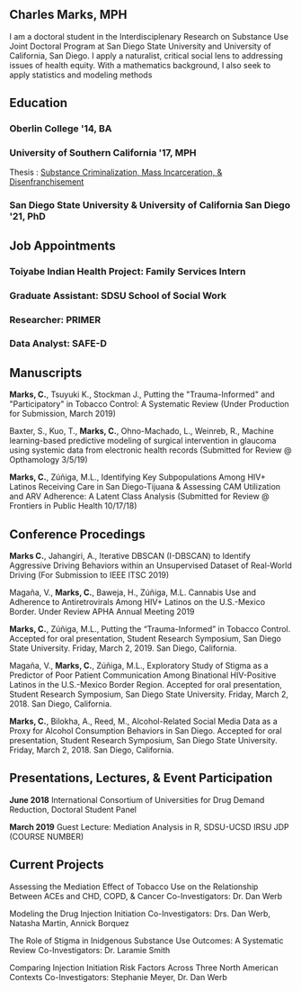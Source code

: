 ## Charles Marks, MPH

I am a doctoral student in the Interdisciplenary Research on Substance Use Joint Doctoral Program at San Diego State University and University of California, San Diego.  I apply a naturalist, critical social lens to addressing issues of health equity.  With a mathematics background, I also seek to apply statistics and modeling methods 

## Education

### Oberlin College '14, BA

### University of Southern California '17, MPH

Thesis : [Substance Criminalization, Mass Incarceration, & Disenfranchisement](https://cmarkymark.github.io/papers/Substance%20Criminalization%2C%20Mass%20Incarceration%2C%20%26%20Disenfranchisement.pdf)

### San Diego State University & University of California San Diego '21, PhD

## Job Appointments

### Toiyabe Indian Health Project: Family Services Intern

### Graduate Assistant: SDSU School of Social Work

### Researcher: PRIMER

### Data Analyst: SAFE-D

## Manuscripts

**Marks, C.**, Tsuyuki K., Stockman J., Putting the "Trauma-Informed" and "Participatory" in Tobacco Control: A Systematic Review (Under Production for Submission, March 2019)

Baxter, S., Kuo, T., **Marks, C.**, Ohno-Machado, L., Weinreb, R., Machine learning-based predictive modeling of surgical intervention in glaucoma using systemic data from electronic health records (Submitted for Review @ Opthamology 3/5/19)

**Marks, C.**, Zúñiga, M.L., Identifying Key Subpopulations Among HIV+ Latinos Receiving Care in San Diego-Tijuana & Assessing CAM Utilization and ARV Adherence: A Latent Class Analysis (Submitted for Review @ Frontiers in Public Health 10/17/18)

## Conference Procedings

**Marks C.**, Jahangiri, A., Iterative DBSCAN (I-DBSCAN) to Identify Aggressive Driving Behaviors within an Unsupervised Dataset of Real-World Driving (For Submission to IEEE ITSC 2019)

Magaña, V., **Marks, C.**, Baweja, H., Zúñiga, M.L. Cannabis Use and Adherence to Antiretrovirals Among HIV+ Latinos on the U.S.-Mexico Border. Under Review APHA Annual Meeting 2019

**Marks, C.**, Zúñiga, M.L., Putting the “Trauma-Informed” in Tobacco Control. Accepted for oral presentation, Student Research Symposium, San Diego State University. Friday, March 2, 2019. San Diego, California.

Magaña, V., **Marks, C.**, Zúñiga, M.L., Exploratory Study of Stigma as a Predictor of Poor Patient Communication Among Binational HIV-Positive Latinos in the U.S.-Mexico Border Region. Accepted for oral presentation, Student Research Symposium, San Diego State University. Friday, March 2, 2018. San Diego, California.

**Marks, C.**, Bilokha, A., Reed, M., Alcohol-Related Social Media Data as a Proxy for Alcohol Consumption Behaviors in San Diego. Accepted for oral presentation, Student Research Symposium, San Diego State University. Friday, March 2, 2018. San Diego, California.

## Presentations, Lectures, & Event Participation

**June 2018** International Consortium of Universities for Drug Demand Reduction, Doctoral Student Panel

**March 2019** Guest Lecture: Mediation Analysis in R, SDSU-UCSD IRSU JDP (COURSE NUMBER)

## Current Projects

Assessing the Mediation Effect of Tobacco Use on the Relationship Between ACEs and CHD, COPD, & Cancer
Co-Investigators: Dr. Dan Werb

Modeling the Drug Injection Initiation
Co-Investigators: Drs. Dan Werb, Natasha Martin, Annick Borquez

The Role of Stigma in Inidgenous Substance Use Outcomes: A Systematic Review
Co-Investigators: Dr. Laramie Smith

Comparing Injection Initiation Risk Factors Across Three North American Contexts
Co-Investigators: Stephanie Meyer, Dr. Dan Werb


